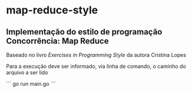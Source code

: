 # map-reduce-style

<h2>Implementação do estilo de programação Concorrência: Map Reduce</h2>

<p>Baseado no livro <i>Exercises in Programming Style</i> da autora <author>Cristina Lopes</author></p>

<p>Para a execução deve ser informado, via linha de comando, o caminho do arquivo a ser lido</p>
```
go run main.go <filepath>
```

